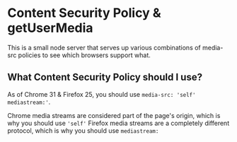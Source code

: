 # Content Security Policy & getUserMedia

This is a small node server that serves up various combinations of media-src policies to see which browsers support what.

## What Content Security Policy should I use?

As of Chrome 31 & Firefox 25, you should use `media-src: 'self' mediastream:'`.

Chrome media streams are considered part of the page's origin, which is why you should use `'self'`
Firefox media streams are a completely different protocol, which is why you should use `mediastream:`

